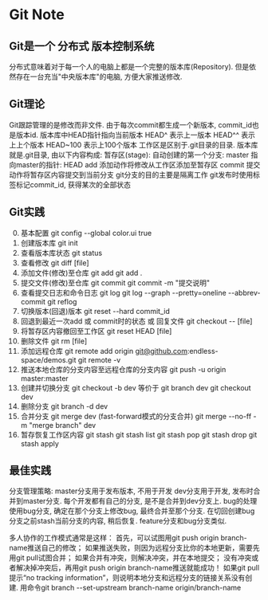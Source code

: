 Git Note
========

## Git是一个 分布式 版本控制系统
  分布式意味着对于每一个人的电脑上都是一个完整的版本库(Repository). 
  但是依然存在一台充当"中央版本库"的电脑, 方便大家推送修改.

## Git理论
  Git跟踪管理的是修改而非文件.
  由于每次commit都生成一个新版本, commit_id也是版本id.
  版本库中HEAD指针指向当前版本
  	HEAD^    表示上一版本
  	HEAD^^   表示上上个版本
  	HEAD~100 表示上100个版本
  工作区是区别于.git目录的目录.
  版本库就是.git目录, 由以下内容构成:
  	暂存区(stage):
  	自动创建的第一个分支: master
  	指向master的指针: HEAD
  add 添加动作将修改从工作区添加至暂存区
  commit 提交动作将暂存区内容提交到当前分支
  git分支的目的主要是隔离工作
  git发布时使用标签标记commit_id, 获得某次的全部状态


## Git实践
0. 基本配置
	git config --global color.ui true
1. 创建版本库
	git init
2. 查看版本库状态
	git status
3. 查看修改
	git diff [file]
4. 添加文件(修改)至仓库
	git add
	git add .
5. 提交文件(修改)至仓库
	git commit
	git commit -m "提交说明"
6. 查看提交日志和命令日志
	git log
	git log --graph --pretty=oneline --abbrev-commit
	git reflog 
7. 切换版本(回退)版本
	git reset --hard commit_id
8. 回退到最近一次add 或 commit时的状态 或 回复文件
	git checkout -- [file]
9. 将暂存区内容撤回至工作区
	git reset HEAD [file]
10. 删除文件
	git rm [file]
11. 添加远程仓库
	git remote add origin git@github.com:endless-space/demos.git
	git remote -v
12. 推送本地仓库的分支内容至远程仓库的分支内容
	git push -u origin master:master
13. 创建并切换分支
	git checkout -b dev 等价于
		git branch dev
		git checkout dev
14. 删除分支
	git branch -d dev
15. 合并分支
	git merge dev (fast-forward模式的分支合并)
	git merge --no-ff -m "merge branch" dev
16. 暂存恢复工作区内容
	git stash
	git stash list
	git stash pop
	git stash drop
	git stash apply

## 最佳实践
分支管理策略:
	master分支用于发布版本, 不用于开发
	dev分支用于开发, 发布时合并到master分支.
	每个开发都有自己的分支, 是不是合并到dev分支上.
	bug的处理使用bug分支, 确定在那个分支上修改bug, 最终合并至那个分支.
	在切回创建bug分支之前stash当前分支的内容, 稍后恢复.
	feature分支和bug分支类似.

多人协作的工作模式通常是这样：
	首先，可以试图用git push origin branch-name推送自己的修改；
	如果推送失败，则因为远程分支比你的本地更新，需要先用git pull试图合并；
	如果合并有冲突，则解决冲突，并在本地提交；
	没有冲突或者解决掉冲突后，再用git push origin branch-name推送就能成功！
	如果git pull提示“no tracking information”，则说明本地分支和远程分支的链接关系没有创建.
		用命令git branch --set-upstream branch-name origin/branch-name

